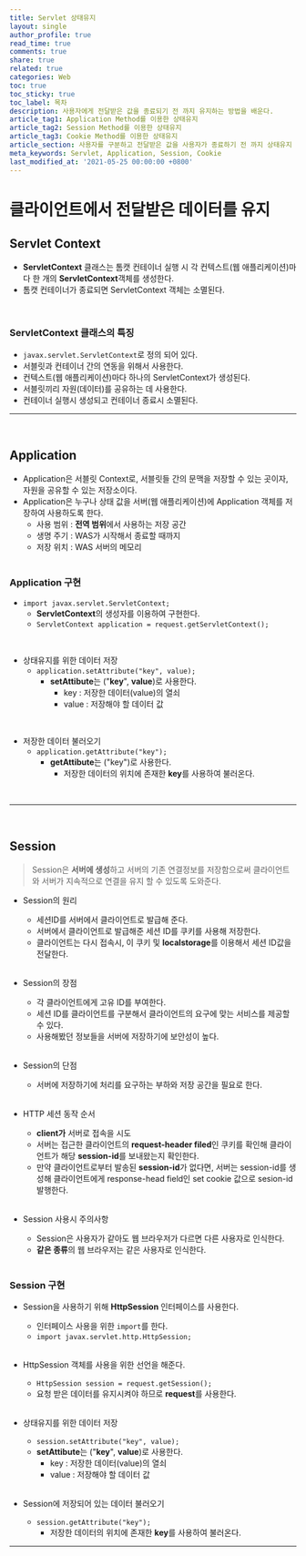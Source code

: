 ```yaml
---
title: Servlet 상태유지
layout: single
author_profile: true
read_time: true
comments: true
share: true
related: true
categories: Web
toc: true
toc_sticky: true
toc_label: 목차
description: 사용자에게 전달받은 값을 종료되기 전 까지 유지하는 방법을 배운다.
article_tag1: Application Method를 이용한 상태유지
article_tag2: Session Method를 이용한 상태유지
article_tag3: Cookie Method를 이용한 상태유지
article_section: 사용자를 구분하고 전달받은 값을 사용자가 종료하기 전 까지 상태유지
meta_keywords: Servlet, Application, Session, Cookie
last_modified_at: '2021-05-25 00:00:00 +0800'
---
```


# 클라이언트에서 전달받은 데이터를 유지

## Servlet Context

- **ServletContext** 클래스는 톰캣 컨테이너 실행 시 각 컨텍스트(웹 애플리케이션)마다 한 개의 **ServletContext**객체를 생성한다.
- 톰캣 컨테이너가 종료되면 ServletContext 객체는 소멸된다.

<br>

### ServletContext 클래스의 특징
- ```javax.servlet.ServletContext```로 정의 되어 있다. 
- 서블릿과 컨테이너 간의 연동을 위해서 사용한다.
- 컨텍스트(웹 애플리케이션)마다 하나의 ServletContext가 생성된다.
- 서블릿끼리 자원(데이터)를 공유하는 데 사용한다.
- 컨테이너 실행시 생성되고 컨테이너 종료시 소멸된다.

<hr><br>

## Application

- Application은 서블릿 Context로, 서블릿들 간의 문맥을 저장할 수 있는 곳이자, 자원을 공유할 수 있는 저장소이다.
- Application은 누구나 상태 값을 서버(웹 애플리케이션)에 Application 객체를 저장하여 사용하도록 한다.
  - 사용 범위 : **전역 범위**에서 사용하는 저장 공간
  - 생명 주기 : WAS가 시작해서 종료할 때까지
  - 저장 위치 : WAS 서버의 메모리
<br><br>

### Application 구현

- ```import javax.servlet.ServletContext;```
  - **ServletContext**의 생성자를 이용하여 구현한다.
  - ```ServletContext application = request.getServletContext();```

<br>

- 상태유지를 위한 데이터 저장
  - ```application.setAttribute("key", value);```
    - **setAttibute**는 ("**key**", **value**)로 사용한다.
      - key : 저장한 데이터(value)의 열쇠
      - value : 저장해야 할 데이터 값

<br>

- 저장한 데이터 불러오기
  - ```application.getAttribute("key");```
    - **getAttibute**는 ("key")로 사용한다.
      - 저장한 데이터의 위치에 존재한 **key**를 사용하여 불러온다.

<br>

<hr><br>

## Session

> Session은 **서버에 생성**하고 서버의 기존 연결정보를 저장함으로써 클라이언트와 서버가 지속적으로 연결을 유지 할 수 있도록 도와준다.

- Session의 원리
  - 세션ID를 서버에서 클라이언트로 발급해 준다.
  - 서버에서 클라이언트로 발급해준 세션 ID를 쿠키를 사용해 저장한다.
  - 클라이언트는 다시 접속시, 이 쿠키 및 **localstorage**를 이용해서 세션 ID값을 전달한다.
<br><br>

- Session의 장점
  - 각 클라이언트에게 고유 ID를 부여한다.
  - 세션 ID를 클라이언트를 구분해서 클라이언트의 요구에 맞는 서비스를 제공할 수 있다.
  - 사용해봤던 정보들을 서버에 저장하기에 보안성이 높다.
<br><br>

- Session의 단점
  - 서버에 저장하기에 처리를 요구하는 부하와 저장 공간을 필요로 한다.
<br><br>

- HTTP 세션 동작 순서
  - **client가** 서버로 접속을 시도
  - 서버는 접근한 클라이언트의 **request-header filed**인 쿠키를 확인해 클라이언트가 해당 **session-id**를 보내왔는지 확인한다.
  - 만약 클라이언트로부터 발송된 **session-id**가 없다면, 서버는 session-id를 생성해 클라이언트에게 response-head field인 set cookie 값으로 sesion-id 발행한다.
<br><br>

- Session 사용시 주의사항
  - Session은 사용자가 같아도 웹 브라우저가 다르면 다른 사용자로 인식한다.
  - **같은 종류**의 웹 브라우저는 같은 사용자로 인식한다.
<br><br>

### Session 구현

- Session을 사용하기 위해 **HttpSession** 인터페이스를 사용한다.
  - 인터페이스 사용을 위한 ```import```를 한다.
  - ```import javax.servlet.http.HttpSession;```
<br><br>

- HttpSession 객체를 사용을 위한 선언을 해준다.
  - ```HttpSession session = request.getSession();```
  - 요청 받은 데이터를 유지시켜야 하므로 **request**를 사용한다.
<br><br>

- 상태유지를 위한 데이터 저장
  - ```session.setAttribute("key", value);```
  - **setAttibute**는 ("**key**", **value**)로 사용한다.
    - key : 저장한 데이터(value)의 열쇠
    - value : 저장해야 할 데이터 값
<br><br>

- Session에 저장되어 있는 데이터 불러오기
  - ```session.getAttribute("key");```
    - 저장한 데이터의 위치에 존재한 **key**를 사용하여 불러온다.

<hr><br>
